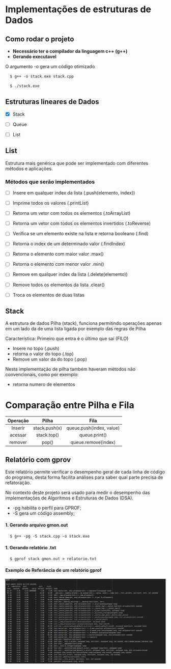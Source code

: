 # Implementações de estruturas de Dados

## Como rodar o projeto

- **Necessário ter o compilador da linguagem c++ (g++)**
- **Gerando executavel**

O argumento -o gera um código otimizado

```shell
  $ g++ -o stack.exe stack.cpp
```

```bash
  $ ./stack.exe
```

## Estruturas lineares de Dados

- [x] Stack
- [ ] Queue
- [ ] List


## List

Estrutura mais genérica que pode ser implementado com diferentes métodos e aplicações.

### **Métodos que serão implementados**
- [ ] Insere em qualquer index da lista (.push(elemento, index))
- [ ] Imprime todos os valores (.printList)
- [ ] Retorna um vetor com todos os elementos (.toArrayList)
- [ ] Retorna um vetor com todos os elementos invertidos (.toReverse)
- [ ] Verifica se um elemento existe na lista e retorna booleano (.find)
- [ ] Retorna o index de um determinado valor (.findIndex)
- [ ] Retorna o elemento com maior valor .max()
- [ ] Retorna o elemento com menor valor .min()
- [ ] Remove em qualquer index da lista (.delete(elemento))
- [ ] Remove todos os elementos da lista .clear()
- [ ] Troca os elementos de duas listas


## Stack

A estrutura de dados Pilha (stack), funciona permitindo operações apenas em um lado da de uma lista ligada
por exemplo das regras de Pilha

Característica: Primeiro que entra é o último que saí (FILO)

- Insere no topo (.push)
- retorna o valor do topo (.top)
- Remove um valor da do topo (.pop)

Nesta implementação de pilha também haveram métodos não convencionais, como por exemplo:

- retorna numero de elementos




# Comparação entre Pilha e Fila

| Operação   | Pilha         | Fila                     |
| :--------: | :-----:       | :-----------:            |
| Inserir    | stack.push(x) | queue.push(index, value) |
| acessar    | stack.top()   | queue.print()            |
| remover    | pop()         | queue.remove(index)      |

## Relatório com gprov
Este relatório permite verificar o desempenho geral de cada linha de código do programa, 
desta forma facilita análises para saber qual parte precisa de refatoração.

No contexto deste projeto será usado para medir o desempenho das implementações de Algoritmos e Estruturas de Dados (DSA).

- -pg habilita o perfil para GPROF;
- -S gera um código assembly;


#### **1. Gerando arquivo gmon.out**
```shell
  $ g++ -pg -S stack.cpp -o stack.exe
```

#### **1. Gerando relatório .txt**
```shell
  $ gprof stack gmon.out > relatorio.txt
```

#### **Exemplo de Referância de um relatório gprof**
![alt text](image.png)
